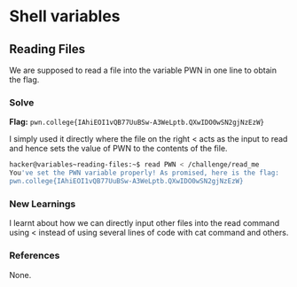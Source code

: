 # Shell variables

## Reading Files
We are supposed to read a file into the variable PWN in one line to obtain the flag.

### Solve
**Flag:** `pwn.college{IAhiEOI1vQB77UuBSw-A3WeLptb.QXwIDO0wSN2gjNzEzW}`

I simply used it directly where the file on the right < acts as the input to read and hence sets the value of PWN to the contents of the file. 

```bash
hacker@variables~reading-files:~$ read PWN < /challenge/read_me 
You've set the PWN variable properly! As promised, here is the flag:
pwn.college{IAhiEOI1vQB77UuBSw-A3WeLptb.QXwIDO0wSN2gjNzEzW}
```

### New Learnings
I learnt about how we can directly input other files into the read command using < instead of using several lines of code with cat command and others. 

### References 
None. 
